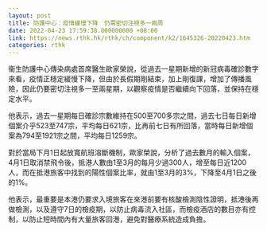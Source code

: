 ```yaml
---
layout: post
title: 防護中心：疫情緩慢下降　仍需密切注視多一兩周
date: 2022-04-23 17:59:38.000000000 +08:00
link: https://news.rthk.hk/rthk/ch/component/k2/1645326-20220423.htm
categories: rthk
---
```


衞生防護中心傳染病處首席醫生歐家榮說，從過去一星期新增的新冠病毒確診數字來看，疫情正穩定緩慢下降，但由於長假期剛結束，加上剛復課，增加了傳播風險，因此仍要密切注視多一至兩星期，以觀察疫情是否繼續向下回落，並保持在穩定水平。

他表示，過去一星期每日確診宗數維持在500至700多宗之間，過去七日每日新增個案介乎523至747宗，平均每日621宗，比再前七日有所回落，當時每日新增個案為794至1921宗之間，平均每日1259宗。

對於當局下月1日起放寬航班溶斷機制，歐家榮說，分析了過去數月的輸入個案，4月1日取消禁飛令後，抵港人數由1至3月的每月少過300人，增至每日近1200人，而在抵港旅客中找到的陽性個案比率，就由1至3月的3%，下降至4月1日之後的1%。

他表示，最重要是本港仍要求入境旅客在來港前要有核酸檢測陰性證明，抵港後再做檢測，以及遵守7日的檢疫期，以防止病毒流入社區，而檢疫酒店的數目亦有控制，以防止短時間內有大量旅客回港，避免對醫療系統造成負擔。
